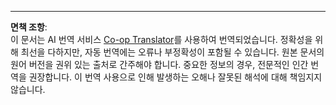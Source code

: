 <!--
CO_OP_TRANSLATOR_METADATA:
{
  "original_hash": "4d57fad773cbeb69c5dd62e65c34200d",
  "translation_date": "2025-10-18T00:01:55+00:00",
  "source_file": "03-using-generative-ai-responsibly/README.md",
  "language_code": "ko"
}
-->


---

**면책 조항**:  
이 문서는 AI 번역 서비스 [Co-op Translator](https://github.com/Azure/co-op-translator)를 사용하여 번역되었습니다. 정확성을 위해 최선을 다하지만, 자동 번역에는 오류나 부정확성이 포함될 수 있습니다. 원본 문서의 원어 버전을 권위 있는 출처로 간주해야 합니다. 중요한 정보의 경우, 전문적인 인간 번역을 권장합니다. 이 번역 사용으로 인해 발생하는 오해나 잘못된 해석에 대해 책임지지 않습니다.